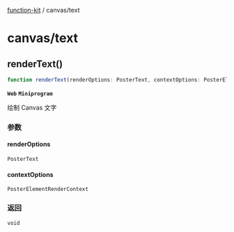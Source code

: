 [function-kit](index.md) / canvas/text

# canvas/text

## renderText()

```ts
function renderText(renderOptions: PosterText, contextOptions: PosterElementRenderContext): void
```

**`Web`** **`Miniprogram`**

绘制 Canvas 文字

### 参数

#### renderOptions

`PosterText`

#### contextOptions

`PosterElementRenderContext`

### 返回

`void`
